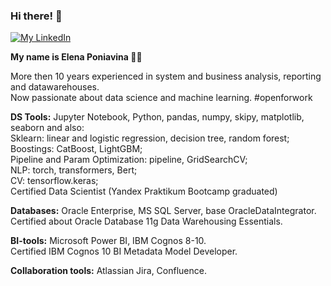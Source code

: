 

### Hi there! 👋
[![My LinkedIn](https://camo.githubusercontent.com/e8dbf62a04af86d46001864cd22338d8a8474486a0e976ec695580027c373c79/68747470733a2f2f696d672e736869656c64732e696f2f62616467652f6c696e6b6564696e2d2532333030373742352e7376673f267374796c653d666f722d7468652d6261646765266c6f676f3d6c696e6b6564696e266c6f676f436f6c6f723d7768697465)](https://www.linkedin.com/in/elenaponiavina/)

**My name is Elena Poniavina 🙋‍♀️**

More then 10 years experienced in system and business analysis, reporting and datawarehouses.
<br>Now passionate about data science and machine learning. #openforwork

**DS Tools:** Jupyter Notebook, Python, pandas, numpy, skipy, matplotlib, seaborn 
and also:
<br>Sklearn: linear and logistic regression, decision tree, random forest; 
<br>Boostings: CatBoost, LightGBM;
<br>Pipeline and Param Optimization: pipeline, GridSearchCV;
<br>NLP: torch, transformers, Bert; 
<br>CV: tensorflow.keras;
<br>Certified Data Scientist (Yandex Praktikum Bootcamp graduated)

**Databases:** Oracle Enterprise, MS SQL Server, base OracleDataIntegrator.
<br>Certified about Oracle Database 11g Data Warehousing Essentials.

**BI-tools:**  Microsoft Power BI, IBM Cognos 8-10.
<br>Certified IBM Cognos 10 BI Metadata Model Developer.

**Collaboration tools:** Atlassian Jira, Confluence.
